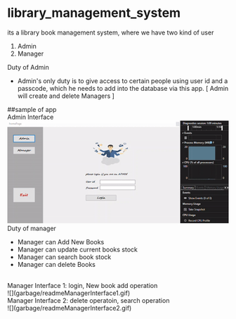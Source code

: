 # library_management_system
its a library book management system, where we have two kind of user 
1. Admin
2. Manager

Duty of Admin
- Admin's only duty is to give access to certain people using user id and a passcode, which he needs to add into the database via this app.
  [ Admin will create and delete Managers ]

##sample of app 
<br>
Admin Interface
<br>
![](garbage/readmeAdminGitSundor.gif)
<br>
Duty of manager
- Manager can Add New Books
- Manager can update current books stock
- Manager can search book stock
- Manager can delete Books
<br>
Manager Interface 1: login, New book add operation
<br>
![](garbage/readmeManagerInterface1.gif)
<br>
Manager Interface 2: delete operatoin, search operation
<br>
![](garbage/readmeManagerInterface2.gif)
